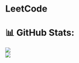 # LeetCode

# 📊 GitHub Stats:

![](https://github-readme-stats.vercel.app/api/pin?username=renerod1&hide_border=true&theme=transparent&show_icons=true&include_all_commits=true&exclude_repo=renerod1&repo=leetcode)<br/>
![](https://github-readme-stats.vercel.app/api/top-langs/?username=renerod1&hide_border=true&theme=transparent&layout=compact&langs_count=20&exclude_repo=renerod1,adventofcode,codewars,first-2d-game-godot-4&hide=git+attributes)
